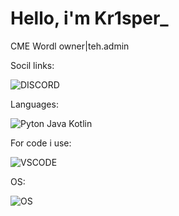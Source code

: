 # Hello, i'm Kr1sper_

CME Wordl owner|teh.admin

Socil links:

![DISCORD](https://img.shields.io/badge/Discord-5865F2?style=for-the-badge&logo=discord&logoColor=white)
![]()
![]()

Languages:

![Pyton](https://img.shields.io/badge/Python-FFD43B?style=for-the-badge&logo=python&logoColor=blue)
Java
Kotlin

For code i use:

![VSCODE](https://img.shields.io/badge/VSCode-0078D4?style=for-the-badge&logo=visual%20studio%20code&logoColor=white)

OS:

![OS](https://img.shields.io/badge/Ubuntu-E95420?style=for-the-badge&logo=ubuntu&logoColor=white)






![]()
